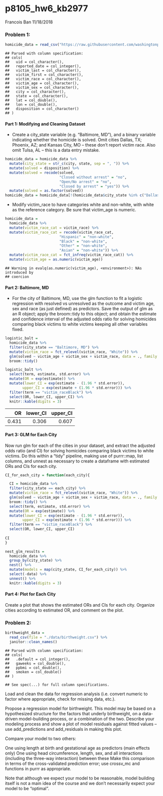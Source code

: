 p8105\_hw6\_kb2977
================
Francois Ban
11/18/2018

### Problem 1:

``` r
homicide_data = read_csv("https://raw.githubusercontent.com/washingtonpost/data-homicides/master/homicide-data.csv")
```

    ## Parsed with column specification:
    ## cols(
    ##   uid = col_character(),
    ##   reported_date = col_integer(),
    ##   victim_last = col_character(),
    ##   victim_first = col_character(),
    ##   victim_race = col_character(),
    ##   victim_age = col_character(),
    ##   victim_sex = col_character(),
    ##   city = col_character(),
    ##   state = col_character(),
    ##   lat = col_double(),
    ##   lon = col_double(),
    ##   disposition = col_character()
    ## )

#### Part 1: Modifying and Cleaning Dataset

-   Create a city\_state variable (e.g. “Baltimore, MD”), and a binary variable indicating whether the homicide is solved. Omit cities Dallas, TX; Phoenix, AZ; and Kansas City, MO – these don’t report victim race. Also omit Tulsa, AL – this is a data entry mistake.

``` r
homicide_data = homicide_data %>% 
  mutate(city_state = str_c(city, state, sep = ", ")) %>% 
  mutate(solved = disposition) %>%
  mutate(solved = recode(solved, 
                         "Closed without arrest" = "no", 
                         "Open/No arrest" = "no", 
                         "Closed by arrest" = "yes")) %>% 
  mutate(solved = as.factor(solved))
homicide_data = homicide_data[!(homicide_data$city_state %in% c("Dallas, TX", "Phoenix, AZ", "Kansas City, MO", "Tulsa, AL")), ]
```

-   Modify victim\_race to have categories white and non-white, with white as the reference category. Be sure that victim\_age is numeric.

``` r
homicide_data = 
  homicide_data %>%
  mutate(victim_race_cat = victim_race) %>%
  mutate(victim_race_cat = recode(victim_race_cat, 
                         "Hispanic" = "non-white", 
                         "Black" = "non-white", 
                         "Other" = "non-white",
                         "Asian" = "non-white")) %>% 
  mutate(victim_race_cat = fct_infreq(victim_race_cat)) %>% 
  mutate(victim_age = as.numeric(victim_age))
```

    ## Warning in evalq(as.numeric(victim_age), <environment>): NAs introduced by
    ## coercion

#### Part 2: Baltimore, MD

-   For the city of Baltimore, MD, use the glm function to fit a logistic regression with resolved vs unresolved as the outcome and victim age, sex and race (as just defined) as predictors. Save the output of glm as an R object; apply the broom::tidy to this object; and obtain the estimate and confidence interval of the adjusted odds ratio for solving homicides comparing black victims to white victims keeping all other variables fixed.

``` r
logistic_balt = 
  homicide_data %>% 
  filter(city_state == "Baltimore, MD") %>% 
  mutate(victim_race = fct_relevel(victim_race, "White")) %>% 
  glm(solved ~ victim_age + victim_sex + victim_race, data = ., family = binomial()) %>% 
  broom::tidy() 

logistic_balt %>% 
  select(term, estimate, std.error) %>% 
  mutate(OR = exp(estimate)) %>% 
  mutate(lower_CI = exp(estimate - (1.96 * std.error)),
        upper_CI = exp(estimate + (1.96 * std.error))) %>% 
  filter(term == "victim_raceBlack") %>% 
  select(OR, lower_CI, upper_CI) %>% 
  knitr::kable(digits = 3)
```

|     OR|  lower\_CI|  upper\_CI|
|------:|----------:|----------:|
|  0.431|      0.306|      0.607|

#### Part 3: GLM for Each City

Now run glm for each of the cities in your dataset, and extract the adjusted odds ratio (and CI) for solving homicides comparing black victims to white victims. Do this within a “tidy” pipeline, making use of purrr::map, list columns, and unnest as necessary to create a dataframe with estimated ORs and CIs for each city.

``` r
CI_for_each_city = function(each_city){

  CI = homicide_data %>% 
  filter(city_state == each_city) %>% 
  mutate(victim_race = fct_relevel(victim_race, "White")) %>% 
  glm(solved ~ victim_age + victim_sex + victim_race, data = ., family = binomial()) %>% 
  broom::tidy() %>% 
  select(term, estimate, std.error) %>% 
  mutate(OR = exp(estimate)) %>% 
  mutate(lower_CI = exp(estimate - (1.96 * std.error)),
        upper_CI = exp(estimate + (1.96 * std.error))) %>% 
  filter(term == "victim_raceBlack") %>% 
  select(OR, lower_CI, upper_CI) 
  
CI
}
```

``` r
nest_glm_results =
  homicide_data %>% 
  group_by(city_state) %>% 
  nest() %>% 
  mutate(models = map(city_state, CI_for_each_city)) %>% 
  select(-data) %>% 
  unnest() %>% 
  knitr::kable(digits = 3)
```

#### Part 4: Plot for Each City

Create a plot that shows the estimated ORs and CIs for each city. Organize cities according to estimated OR, and comment on the plot.

### Problem 2:

``` r
birthweight_data = 
  read_csv(file = "./data/birthweight.csv") %>% 
  janitor::clean_names()
```

    ## Parsed with column specification:
    ## cols(
    ##   .default = col_integer(),
    ##   gaweeks = col_double(),
    ##   ppbmi = col_double(),
    ##   smoken = col_double()
    ## )

    ## See spec(...) for full column specifications.

Load and clean the data for regression analysis (i.e. convert numeric to factor where appropriate, check for missing data, etc.).

Propose a regression model for birthweight. This model may be based on a hypothesized structure for the factors that underly birthweight, on a data-driven model-building process, or a combination of the two. Describe your modeling process and show a plot of model residuals against fitted values – use add\_predictions and add\_residuals in making this plot.

Compare your model to two others:

One using length at birth and gestational age as predictors (main effects only) One using head circumference, length, sex, and all interactions (including the three-way interaction) between these Make this comparison in terms of the cross-validated prediction error; use crossv\_mc and functions in purrr as appropriate.

Note that although we expect your model to be reasonable, model building itself is not a main idea of the course and we don’t necessarily expect your model to be “optimal”.
